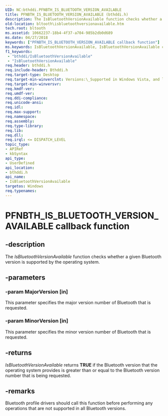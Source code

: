 ```yaml
---
UID: NC:bthddi.PFNBTH_IS_BLUETOOTH_VERSION_AVAILABLE
title: PFNBTH_IS_BLUETOOTH_VERSION_AVAILABLE (bthddi.h)
description: The IsBluetoothVersionAvailable function checks whether a given Bluetooth version is supported by the operating system.
old-location: bltooth\isbluetoothversionavailable.htm
tech.root: bltooth
ms.assetid: 10662237-18b4-4f37-a704-985b2db0d689
ms.date: 04/27/2018
keywords: ["PFNBTH_IS_BLUETOOTH_VERSION_AVAILABLE callback function"]
ms.keywords: IsBluetoothVersionAvailable, IsBluetoothVersionAvailable callback function [Bluetooth Devices], PFNBTH_IS_BLUETOOTH_VERSION_AVAILABLE, PFNBTH_IS_BLUETOOTH_VERSION_AVAILABLE callback, bltooth.isbluetoothversionavailable, bth_funcs_34a25a87-fa07-46dc-aeaa-411009990c8b.xml, bthddi/IsBluetoothVersionAvailable
f1_keywords:
 - "bthddi/IsBluetoothVersionAvailable"
 - "IsBluetoothVersionAvailable"
req.header: bthddi.h
req.include-header: Bthddi.h
req.target-type: Desktop
req.target-min-winverclnt: Versions:\_Supported in Windows Vista, and later.
req.target-min-winversvr: 
req.kmdf-ver: 
req.umdf-ver: 
req.ddi-compliance: 
req.unicode-ansi: 
req.idl: 
req.max-support: 
req.namespace: 
req.assembly: 
req.type-library: 
req.lib: 
req.dll: 
req.irql: <= DISPATCH_LEVEL
topic_type:
- APIRef
- kbSyntax
api_type:
- UserDefined
api_location:
- bthddi.h
api_name:
- IsBluetoothVersionAvailable
targetos: Windows
req.typenames: 
---
```


# PFNBTH_IS_BLUETOOTH_VERSION_AVAILABLE callback function


## -description


The 
  <i>IsBluetoothVersionAvailable</i> function checks whether a given Bluetooth version is supported by the
  operating system.


## -parameters




### -param MajorVersion [in]

This parameter specifies the major version number of Bluetooth that is requested.


### -param MinorVersion [in]

This parameter specifies the minor version number of Bluetooth that is requested.


## -returns



<i>IsBluetoothVersionAvailable</i> returns <b>TRUE</b> if the Bluetooth version that the operating system
     provides is greater than or equal to the Bluetooth version number that is being requested.




## -remarks



Bluetooth profile drivers should call this function before performing any operations that are not
    supported in all Bluetooth versions.



